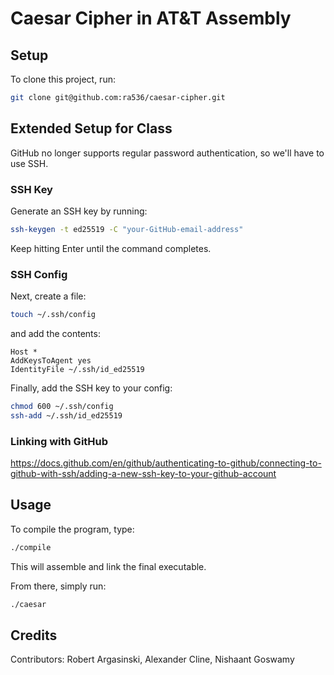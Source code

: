 # Caesar Cipher in AT&T Assembly

## Setup
To clone this project, run:
```bash
git clone git@github.com:ra536/caesar-cipher.git
```

## Extended Setup for Class
GitHub no longer supports regular password authentication, so we'll have to use SSH.

### SSH Key
Generate an SSH key by running:
```bash
ssh-keygen -t ed25519 -C "your-GitHub-email-address"
```
Keep hitting Enter until the command completes.

### SSH Config
Next, create a file:
```bash
touch ~/.ssh/config
```
and add the contents:
```
Host *
AddKeysToAgent yes
IdentityFile ~/.ssh/id_ed25519
```

Finally, add the SSH key to your config:
```bash
chmod 600 ~/.ssh/config
ssh-add ~/.ssh/id_ed25519
```

### Linking with GitHub
https://docs.github.com/en/github/authenticating-to-github/connecting-to-github-with-ssh/adding-a-new-ssh-key-to-your-github-account

## Usage
To compile the program, type: 
```bash
./compile
```

This will assemble and link the final executable.

From there, simply run:
```bash
./caesar
```

## Credits
Contributors: Robert Argasinski, Alexander Cline, Nishaant Goswamy
